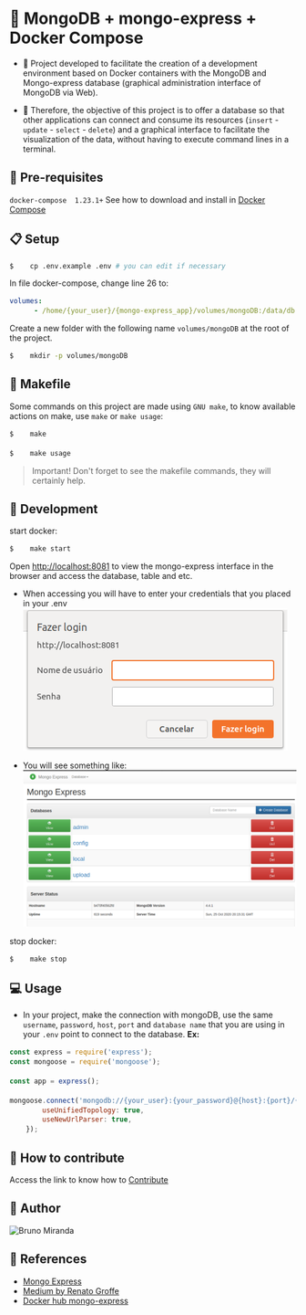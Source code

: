 # :whale: MongoDB + mongo-express + Docker Compose

- :mega: Project developed to facilitate the creation of a development environment based on Docker containers with the MongoDB and Mongo-express database (graphical administration interface of MongoDB via Web).

- :mega: Therefore, the objective of this project is to offer a database so that other applications can connect and consume its resources (`insert` - `update` - `select` - `delete`) and a graphical interface to facilitate the visualization of the data, without having to execute command lines in a terminal.

## :pencil: Pre-requisites

`docker-compose  1.23.1+` See how to download and install in [Docker Compose][1]

## :clipboard: Setup

```sh
$    cp .env.example .env # you can edit if necessary
```

In file docker-compose, change line 26 to:
```yml
volumes:
      - /home/{your_user}/{mongo-express_app}/volumes/mongoDB:/data/db
```
Create a new folder with the following name `volumes/mongoDB` at the root of the project.

```sh
$    mkdir -p volumes/mongoDB
```

## :orange_book: Makefile

Some commands on this project are made using `GNU make`, to know available actions on make, use `make` or `make usage`:

```bash
$    make

$    make usage
```

> Important! Don't forget to see the makefile commands, they will certainly help.

## :mega: Development

start docker:

```sh
$    make start
```

Open [http://localhost:8081](http://localhost:8081) to view the mongo-express interface in the browser and access the database, table and etc.

- When accessing you will have to enter your credentials that you placed in your .env
![login-mongo-express](img/login-mongo-express.png)

- You will see something like:
![mongo-express](img/mongo-express-interface.png)

stop docker:

```sh
$    make stop
```

## :computer: Usage

- In your project, make the connection with mongoDB, use the same `username`, `password`, `host`, `port` and `database name` that you are using in your `.env` point to connect to the database. **Ex:**

```js
const express = require('express');
const mongoose = require('mongoose');

const app = express();

mongoose.connect('mongodb://{your_user}:{your_password}@{host}:{port}/{database}?authSource=admin', {
        useUnifiedTopology: true,
        useNewUrlParser: true,
    });

```

## :facepunch: How to contribute

Access the link to know how to [Contribute](./CONTRIBUTING.md)


## :boy: Author

![Bruno Miranda](https://avatars3.githubusercontent.com/u/36895444?s=460&u=1050d3ca39dd6abf623f239b965dbf6508541f11&v=4)

## :red_circle: References

- [Mongo Express][2]
- [Medium by Renato Groffe][3]
- [Docker hub mongo-express][4]

[1]:https://docs.docker.com/compose/install/
[2]:https://github.com/mongo-express/mongo-express
[3]:https://renato-groffe.medium.com/mongodb-mongo-express-docker-compose-montando-rapidamente-um-ambiente-para-uso-824f25ca6957
[4]:https://hub.docker.com/_/mongo-express
